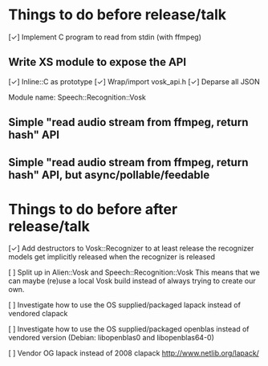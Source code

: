 # Things to do before release/talk

[✓] Implement C program to read from stdin (with ffmpeg)

## Write XS module to expose the API

[✓] Inline::C as prototype
[✓] Wrap/import vosk_api.h
[✓] Deparse all JSON

Module name: Speech::Recognition::Vosk

## Simple "read audio stream from ffmpeg, return hash" API

## Simple "read audio stream from ffmpeg, return hash" API, but async/pollable/feedable

# Things to do before after release/talk

[✓] Add destructors to Vosk::Recognizer to at least release the recognizer
    models get implicitly released when the recognizer is released

[ ] Split up in Alien::Vosk and Speech::Recognition::Vosk
    This means that we can maybe (re)use a local Vosk build instead of always
    trying to create our own.

[ ] Investigate how to use the OS supplied/packaged lapack instead of vendored
    clapack

[ ] Investigate how to use the OS supplied/packaged openblas instead of
    vendored version (Debian: libopenblas0 and libopenblas64-0)

[ ] Vendor OG lapack instead of 2008 clapack
    http://www.netlib.org/lapack/
